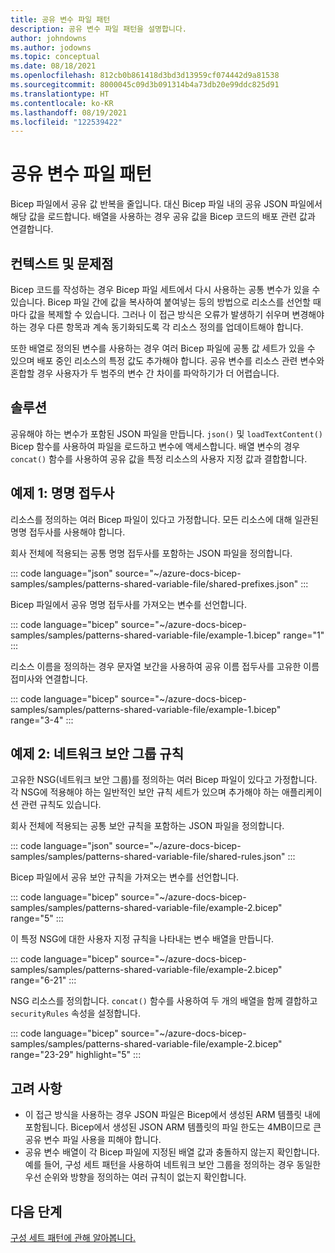 ```yaml
---
title: 공유 변수 파일 패턴
description: 공유 변수 파일 패턴을 설명합니다.
author: johndowns
ms.author: jodowns
ms.topic: conceptual
ms.date: 08/18/2021
ms.openlocfilehash: 812cb0b861418d3bd3d13959cf074442d9a81538
ms.sourcegitcommit: 8000045c09d3b091314b4a73db20e99ddc825d91
ms.translationtype: HT
ms.contentlocale: ko-KR
ms.lasthandoff: 08/19/2021
ms.locfileid: "122539422"
---
```

# <a name="shared-variable-file-pattern"></a>공유 변수 파일 패턴

Bicep 파일에서 공유 값 반복을 줄입니다. 대신 Bicep 파일 내의 공유 JSON 파일에서 해당 값을 로드합니다. 배열을 사용하는 경우 공유 값을 Bicep 코드의 배포 관련 값과 연결합니다.

## <a name="context-and-problem"></a>컨텍스트 및 문제점

Bicep 코드를 작성하는 경우 Bicep 파일 세트에서 다시 사용하는 공통 변수가 있을 수 있습니다. Bicep 파일 간에 값을 복사하여 붙여넣는 등의 방법으로 리소스를 선언할 때마다 값을 복제할 수 있습니다. 그러나 이 접근 방식은 오류가 발생하기 쉬우며 변경해야 하는 경우 다른 항목과 계속 동기화되도록 각 리소스 정의를 업데이트해야 합니다.

또한 배열로 정의된 변수를 사용하는 경우 여러 Bicep 파일에 공통 값 세트가 있을 수 있으며 배포 중인 리소스의 특정 값도 추가해야 합니다. 공유 변수를 리소스 관련 변수와 혼합할 경우 사용자가 두 범주의 변수 간 차이를 파악하기가 더 어렵습니다.

## <a name="solution"></a>솔루션

공유해야 하는 변수가 포함된 JSON 파일을 만듭니다. `json()` 및 `loadTextContent()` Bicep 함수를 사용하여 파일을 로드하고 변수에 액세스합니다. 배열 변수의 경우 `concat()` 함수를 사용하여 공유 값을 특정 리소스의 사용자 지정 값과 결합합니다.

## <a name="example-1-naming-prefixes"></a>예제 1: 명명 접두사

리소스를 정의하는 여러 Bicep 파일이 있다고 가정합니다. 모든 리소스에 대해 일관된 명명 접두사를 사용해야 합니다.

회사 전체에 적용되는 공통 명명 접두사를 포함하는 JSON 파일을 정의합니다.

::: code language="json" source="~/azure-docs-bicep-samples/samples/patterns-shared-variable-file/shared-prefixes.json" :::

Bicep 파일에서 공유 명명 접두사를 가져오는 변수를 선언합니다.

::: code language="bicep" source="~/azure-docs-bicep-samples/samples/patterns-shared-variable-file/example-1.bicep" range="1" :::

리소스 이름을 정의하는 경우 문자열 보간을 사용하여 공유 이름 접두사를 고유한 이름 접미사와 연결합니다.

::: code language="bicep" source="~/azure-docs-bicep-samples/samples/patterns-shared-variable-file/example-1.bicep" range="3-4" :::

## <a name="example-2-network-security-group-rules"></a>예제 2: 네트워크 보안 그룹 규칙

고유한 NSG(네트워크 보안 그룹)를 정의하는 여러 Bicep 파일이 있다고 가정합니다. 각 NSG에 적용해야 하는 일반적인 보안 규칙 세트가 있으며 추가해야 하는 애플리케이션 관련 규칙도 있습니다.

회사 전체에 적용되는 공통 보안 규칙을 포함하는 JSON 파일을 정의합니다.

::: code language="json" source="~/azure-docs-bicep-samples/samples/patterns-shared-variable-file/shared-rules.json" :::

Bicep 파일에서 공유 보안 규칙을 가져오는 변수를 선언합니다.

::: code language="bicep" source="~/azure-docs-bicep-samples/samples/patterns-shared-variable-file/example-2.bicep" range="5" :::

이 특정 NSG에 대한 사용자 지정 규칙을 나타내는 변수 배열을 만듭니다.

::: code language="bicep" source="~/azure-docs-bicep-samples/samples/patterns-shared-variable-file/example-2.bicep" range="6-21" :::

NSG 리소스를 정의합니다. `concat()` 함수를 사용하여 두 개의 배열을 함께 결합하고 `securityRules` 속성을 설정합니다.

::: code language="bicep" source="~/azure-docs-bicep-samples/samples/patterns-shared-variable-file/example-2.bicep" range="23-29" highlight="5" :::

## <a name="considerations"></a>고려 사항

- 이 접근 방식을 사용하는 경우 JSON 파일은 Bicep에서 생성된 ARM 템플릿 내에 포함됩니다. Bicep에서 생성된 JSON ARM 템플릿의 파일 한도는 4MB이므로 큰 공유 변수 파일 사용을 피해야 합니다.
- 공유 변수 배열이 각 Bicep 파일에 지정된 배열 값과 충돌하지 않는지 확인합니다. 예를 들어, 구성 세트 패턴을 사용하여 네트워크 보안 그룹을 정의하는 경우 동일한 우선 순위와 방향을 정의하는 여러 규칙이 없는지 확인합니다.

## <a name="next-steps"></a>다음 단계

[구성 세트 패턴에 관해 알아봅니다.](patterns-configuration-set.md)
